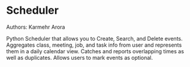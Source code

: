 # Scheduler
Authors: Karmehr Arora

Python Scheduler that allows you to Create, Search, and Delete events.
Aggregates class, meeting, job, and task info from user and represents them in a daily calendar view. 
Catches and reports overlapping times as well as duplicates. 
Allows users to mark events as optional. 
